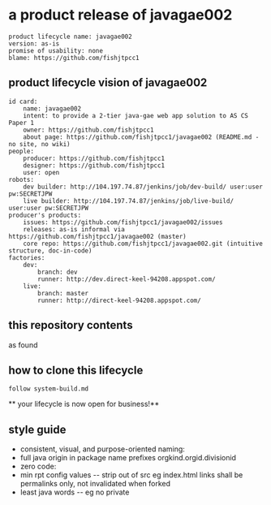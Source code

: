 # a product release of javagae002

    product lifecycle name: javagae002
    version: as-is
    promise of usability: none
    blame: https://github.com/fishjtpcc1


## product lifecycle vision of javagae002

    id card:
        name: javagae002
        intent: to provide a 2-tier java-gae web app solution to AS CS Paper 1
        owner: https://github.com/fishjtpcc1
        about page: https://github.com/fishjtpcc1/javagae002 (README.md - no site, no wiki)
    people:
        producer: https://github.com/fishjtpcc1
        designer: https://github.com/fishjtpcc1
        user: open
    robots:
        dev builder: http://104.197.74.87/jenkins/job/dev-build/ user:user pw:SECRETJPW
        live builder: http://104.197.74.87/jenkins/job/live-build/ user:user pw:SECRETJPW
    producer's products:
        issues: https://github.com/fishjtpcc1/javagae002/issues
        releases: as-is informal via https://github.com/fishjtpcc1/javagae002 (master)
        core repo: https://github.com/fishjtpcc1/javagae002.git (intuitive structure, doc-in-code)
    factories:
        dev:
            branch: dev 
            runner: http://dev.direct-keel-94208.appspot.com/
        live:
            branch: master
            runner: http://direct-keel-94208.appspot.com/

## this repository contents
as found


## how to clone this lifecycle

    follow system-build.md

** your lifecycle is now open for business!**

## style guide

* consistent, visual, and purpose-oriented naming:
*   full java origin in package name prefixes orgkind.orgid.divisionid
* zero code:
*   min rpt config values -- strip out of src eg index.html links shall be permalinks only, not invalidated when forked
*   least java words -- eg no private
